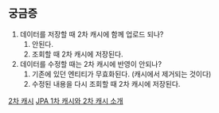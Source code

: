
## 궁금증

1. 데이터를 저장할 때 2차 캐시에 함께 업로드 되나?
	1. 안된다.
	2. 조회할 때 2차 캐시에 저장된다.
2. 데이터를 수정할 때는 2차 캐시에 반영이 안되나?
	1. 기존에 있던 엔티티가 무효화된다. (캐시에서 제거되는 것이다)
	2. 수정된 내용을 다시 조회할 때 2차 캐시에 저장된다.


[2차 캐시](https://junghyungil.tistory.com/203)
[JPA 1차 캐시와 2차 캐시 소개](https://devbksheen.tistory.com/entry/JPA-1%EC%B0%A8-%EC%BA%90%EC%8B%9C%EC%99%80-2%EC%B0%A8-%EC%BA%90%EC%8B%9C-%EC%86%8C%EA%B0%9C)
